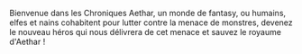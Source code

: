 Bienvenue dans les Chroniques Aethar, un monde de fantasy, ou humains, elfes et nains cohabitent pour lutter contre la menace de monstres, devenez le nouveau héros qui nous délivrera de cet menace et sauvez le royaume d'Aethar !